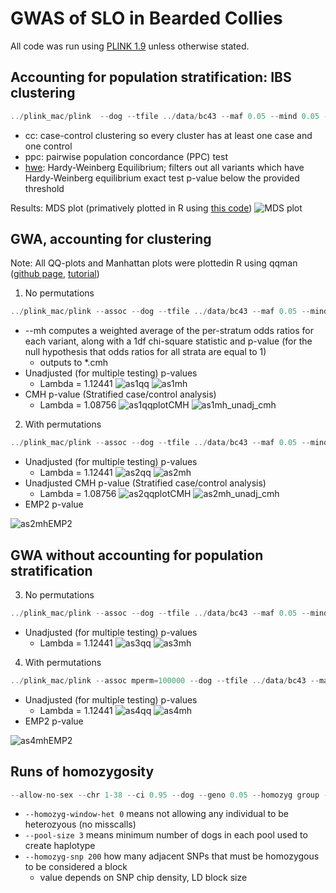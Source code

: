 # GWAS of SLO in Bearded Collies

All code was run using [PLINK 1.9](https://www.cog-genomics.org/plink2) unless otherwise stated.

## Accounting for population stratification: IBS clustering

```javascript
../plink_mac/plink  --dog --tfile ../data/bc43 --maf 0.05 --mind 0.05 --geno 0.05 --ci 0.95 --hwe 0.0001 --cluster --mds-plot 4 --cc --ppc 0.05 --out ../analyses/bc43clust
```

* cc: case-control clustering so every cluster has at least one case and one control
* ppc: pairwise population concordance (PPC) test
* [hwe](https://www.cog-genomics.org/plink/1.9/filter): Hardy-Weinberg Equilibrium; filters out all variants which have Hardy-Weinberg equilibrium exact test p-value below the provided threshold

Results:
MDS plot (primatively plotted in R using [this code](mds.R))
![MDS plot](bc43mds.jpeg)

## GWA, accounting for clustering
Note: All QQ-plots and Manhattan plots were plottedin R using qqman ([github page](https://github.com/stephenturner/qqman), [tutorial](http://www.gettinggeneticsdone.com/2014/05/qqman-r-package-for-qq-and-manhattan-plots-for-gwas-results.html))

1. No permutations
```javascript
../plink_mac/plink --assoc --dog --tfile ../data/bc43 --maf 0.05 --mind 0.05 --geno 0.05 --ci 0.95 --hwe 0.0001 --adjust qq-plot --within bc43clust.cluster2 --mh --out bcslo_as1
```
  * --mh computes a weighted average of the per-stratum odds ratios for each variant, along with a 1df chi-square statistic and p-value (for the null hypothesis that odds ratios for all strata are equal to 1)
    * outputs to *.cmh
  * Unadjusted (for multiple testing) p-values
    * Lambda = 1.12441
  ![as1qq](as1qqplot.jpeg) 
  ![as1mh](as1mh_unadj.jpeg)
  * CMH p-value (Stratified case/control analysis)
    * Lambda = 1.08756
  ![as1qqplotCMH](as1qqplotCMH.jpeg)
  ![as1mh_unadj_cmh](as1mh_unadj_cmh.jpeg)
  
  

2. With permutations
```javascript
../plink_mac/plink --assoc --dog --tfile ../data/bc43 --maf 0.05 --mind 0.05 --geno 0.05 --ci 0.95 --hwe 0.0001 --adjust qq-plot --within bc43clust.cluster2 --mh --mperm 100000 --out bcslo_as2
```
  * Unadjusted (for multiple testing) p-values
      * Lambda = 1.12441
  ![as2qq](as2qqplot.jpeg)
  ![as2mh](as2mh_unadj.jpeg)
  * Unadjusted CMH p-value (Stratified case/control analysis)
    * Lambda = 1.08756
  ![as2qqplotCMH](as2qqplotCMH.jpeg)
  ![as2mh_unadj_cmh](as2mh_unadj_cmh.jpeg)
  * EMP2 p-value
  
  ![as2mhEMP2](as2mhEMP2.jpeg)
  
## GWA without accounting for population stratification
3. No permutations
```javascript
../plink_mac/plink --assoc --dog --tfile ../data/bc43 --maf 0.05 --mind 0.05 --geno 0.05 --ci 0.95 --hwe 0.0001 --adjust qq-plot --out bcslo_as3
```
  * Unadjusted (for multiple testing) p-values
      * Lambda = 1.12441
      ![as3qq](as3qqplot.jpeg)
      ![as3mh](as3mh_unadj.jpeg)

4. With permutations
```javascript
../plink_mac/plink --assoc mperm=100000 --dog --tfile ../data/bc43 --maf 0.05 --mind 0.05 --geno 0.05 --ci 0.95 --hwe 0.0001 --adjust --out bcslo_as4
```
  * Unadjusted (for multiple testing) p-values
      * Lambda = 1.12441
  ![as4qq](as4qqplot.jpeg)
  ![as4mh](as4mh_unadj.jpeg)
  * EMP2 p-value
  
  ![as4mhEMP2](as4mhEMP2.jpeg)


## Runs of homozygosity

```javascript
--allow-no-sex --chr 1-38 --ci 0.95 --dog --geno 0.05 --homozyg group --homozyg-kb 1000 --homozyg-match 0.95 --homozyg-snp 200 --homozyg-window-het 0 --homozyg-window-missing 100 --mind 0.05 --out BC_AFFY_6_no_HETs --pool-size 3 --tfile BC_AFFY_6
```

  * `--homozyg-window-het 0` means not allowing any individual to be heterozyous (no misscalls)
  * `--pool-size 3` means minimum number of dogs in each pool used to create haplotype 
  * `--homozyg-snp 200` how many adjacent SNPs that must be homozygous to be considered a block
      * value depends on SNP chip density, LD block size
      


